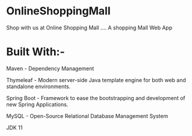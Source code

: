 # OnlineShoppingMall
Shop with us at Online Shopping Mall .... A shopping Mall Web App

# Built With:- 
Maven - Dependency Management

Thymeleaf - Modern server-side Java template engine for both web and standalone environments.

Spring Boot - Framework to ease the bootstrapping and development of new Spring Applications.

MySQL - Open-Source Relational Database Management System

JDK 11
